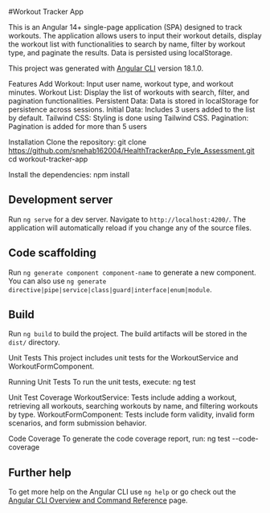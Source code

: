 #Workout Tracker App

This is an Angular 14+ single-page application (SPA) designed to track workouts. The application allows users to input their workout details, display the workout list with functionalities to search by name, filter by workout type, and paginate the results. Data is persisted using localStorage.

This project was generated with [Angular CLI](https://github.com/angular/angular-cli) version 18.1.0.

Features
Add Workout: Input user name, workout type, and workout minutes.
Workout List: Display the list of workouts with search, filter, and pagination functionalities.
Persistent Data: Data is stored in localStorage for persistence across sessions.
Initial Data: Includes 3 users added to the list by default.
Tailwind CSS: Styling is done using Tailwind CSS.
Pagination: Pagination is added for more than 5 users

Installation
Clone the repository:
git clone https://github.com/snehab162004/HealthTrackerApp_Fyle_Assessment.git
cd workout-tracker-app

Install the dependencies:
npm install

## Development server

Run `ng serve` for a dev server. Navigate to `http://localhost:4200/`. The application will automatically reload if you change any of the source files.

## Code scaffolding

Run `ng generate component component-name` to generate a new component. You can also use `ng generate directive|pipe|service|class|guard|interface|enum|module`.

## Build

Run `ng build` to build the project. The build artifacts will be stored in the `dist/` directory.

Unit Tests
This project includes unit tests for the WorkoutService and WorkoutFormComponent.

Running Unit Tests
To run the unit tests, execute:
ng test

Unit Test Coverage
WorkoutService: Tests include adding a workout, retrieving all workouts, searching workouts by name, and filtering workouts by type.
WorkoutFormComponent: Tests include form validity, invalid form scenarios, and form submission behavior.

Code Coverage
To generate the code coverage report, run:
ng test --code-coverage

## Further help

To get more help on the Angular CLI use `ng help` or go check out the [Angular CLI Overview and Command Reference](https://angular.dev/tools/cli) page.
